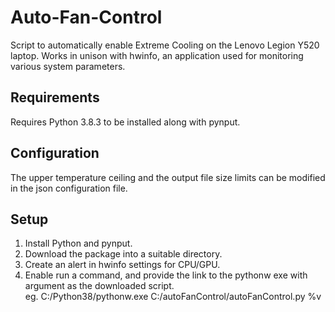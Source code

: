 # Auto-Fan-Control
Script to automatically enable Extreme Cooling on the Lenovo Legion Y520 laptop.
Works in unison with hwinfo, an application used for monitoring various system parameters.

## Requirements
Requires Python 3.8.3 to be installed along with pynput.

## Configuration
The upper temperature ceiling and the output file size limits can be modified in the json configuration file.

## Setup
1. Install Python and pynput.
2. Download the package into a suitable directory.
3. Create an alert in hwinfo settings for CPU/GPU.
4. Enable run a command, and provide the link to the pythonw exe with argument as the downloaded script.<br/>
eg. C:/Python38/pythonw.exe C:/autoFanControl/autoFanControl.py %v
